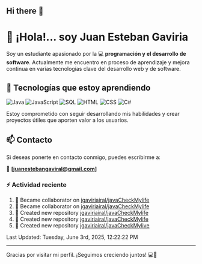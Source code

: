## Hi there 👋

# 👋 ¡Hola!... soy Juan Esteban Gaviria 

Soy un estudiante apasionado por la 
:computer: **programación y el desarrollo de software**. 
Actualmente me encuentro en proceso de aprendizaje y mejora continua en varias tecnologías clave del desarrollo web y de software.

## 🚀 Tecnologías que estoy aprendiendo

<p align="left">
  <img src="https://img.shields.io/badge/Java-007396?style=for-the-badge&logo=java&logoColor=white" alt="Java" />
  <img src="https://img.shields.io/badge/JavaScript-F7DF1E?style=for-the-badge&logo=javascript&logoColor=black" alt="JavaScript" />
  <img src="https://img.shields.io/badge/SQL-4479A1?style=for-the-badge&logo=postgresql&logoColor=white" alt="SQL" />
  <img src="https://img.shields.io/badge/HTML5-E34F26?style=for-the-badge&logo=html5&logoColor=white" alt="HTML" />
  <img src="https://img.shields.io/badge/CSS3-1572B6?style=for-the-badge&logo=css3&logoColor=white" alt="CSS" />
  <img src="https://img.shields.io/badge/C%23-239120?style=for-the-badge&logo=c-sharp&logoColor=white" alt="C#" />
</p>

Estoy comprometido con seguir desarrollando mis habilidades y crear proyectos útiles que aporten valor a los usuarios.

## 📫 Contacto

Si deseas ponerte en contacto conmigo, puedes escribirme a:

📧 **[juanestebangaviral@gmail.com]**


### :zap: Actividad reciente
<!--RECENT_ACTIVITY:start-->
1. 🤝 Became collaborator on [jgaviriairal/javaCheckMylife](https://github.com/jgaviriairal/javaCheckMylife)<br>
2. 🤝 Became collaborator on [jgaviriairal/javaCheckMylife](https://github.com/jgaviriairal/javaCheckMylife)<br>
3. 📔 Created new repository [jgaviriairal/javaCheckMylife](https://github.com/jgaviriairal/javaCheckMylife)<br>
4. 📔 Created new repository [jgaviriairal/javaCheckMylife](https://github.com/jgaviriairal/javaCheckMylife)<br>
5. 📔 Created new repository [jgaviriairal/javaCheckMylive](https://github.com/jgaviriairal/javaCheckMylive)<br>
<!--RECENT_ACTIVITY:end-->

<!--RECENT_ACTIVITY:last_update-->
Last Updated: Tuesday, June 3rd, 2025, 12:22:22 PM
<!--RECENT_ACTIVITY:last_update_end-->

---

Gracias por visitar mi perfil. ¡Seguimos creciendo juntos! 💻🌱
